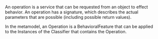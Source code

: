 An operation is a service that can be requested from an object to effect behavior. An operation has a signature, which describes the actual parameters that are possible (including possible return values).

In the metamodel, an Operation is a BehavioralFeature that can be applied to the Instances of the Classifier that contains the Operation.